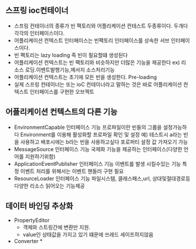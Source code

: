 
## 스프링 ioc컨테이너
  * 스프링 컨테이너의 종류가 빈 팩토리와 어플리케이션 컨테스트 두종류이다. 두개다 각각의 인터페이스이다.
  * 어플리케이션 컨텍스트 인터페이스는 빈팩토리 인터페이스를 상속한 서브 인터페이스이다.
  * 빈 펙토리는 lazy loading 즉 빈이 필요할떄 생성된다
  * 어플리케이션 컨텍스트는 빈 팩토리와 비슷하지만 더많은 기능을 제공한다 ex) 리소스 로딩.이벤트발행기능,메서지 소스처리기능
  * 어플리케이션 컨텍스트는 초기에 모든 빈을 생성한다. Pre-loading
  * 실제 스프링 컨테이너는 또는 ioC 컨테이너라고 말하는 것은 바로 어플리케이션 컨텍스트 인터페이스를 구현한 오브젝트

## 어플리케이션 컨텍스트의 다른 기능
  * EnvironmentCapable 인터페이스 기능
    프로파일이란 빈들의 그룹을 설정가능하다
    Environment를 이용해 활성화할 프로파일 확인 및 설정 예) 테스트시 a라는 빈을 사용하고 배포시에는 b라는 빈을 사용하고싶다
    포로퍼티 설정 값 가져오기 가능
  * MessageSource 인터페이스 기능
    국제화 기능을 제공하는 인터페이스(다양한 언어를 지원하기위함)
  * ApplicationEventPublisher 인터페이스 기능
    이벤트를 발생 시킬수있는 기능
    특정 이벤트 처리를 위해서는 이벤트 핸들러 구현 필요
  * ResourceLoader 인터페이스 기능
    파일시스템, 클래스패스,url, 상대및절대경로등 다양한 리소스 읽어오는 기능제공

## 데이터 바인딩 추상화
 * PropertyEditor
    * 객체와 스트링간에 변환만 지원.
    *  value인 상태값을 가지고 있기 떄문에 쓰레드 세이프하지않음
 * Converter
    *
